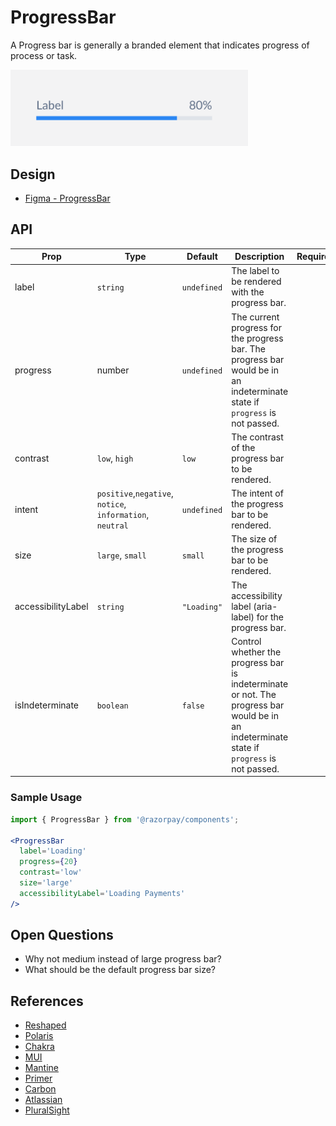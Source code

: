 # ProgressBar <!-- omit in toc -->
A Progress bar is generally a branded element that indicates progress of process or task.

<img src="./progress-bar-thumbnail.png" width="380" />

## Design
- [Figma - ProgressBar](https://www.figma.com/file/jubmQL9Z8V7881ayUD95ps/Blade---Payment-Light?node-id=16430%3A256423)


## API

| Prop | Type | Default | Description | Required |
|---|---|---|---|---|
| label | `string` | `undefined` | The label to be rendered with the progress bar. |  |
| progress | number | `undefined` | The current progress for the progress bar. The progress bar would be in an indeterminate state if `progress` is not passed. |  |
| contrast | `low`, `high` | `low` | The contrast of the progress bar to be rendered. |  |
| intent | `positive`,`negative`, `notice`, `information`, `neutral` | `undefined` | The intent of the progress bar to be rendered. | |
| size | `large`, `small` | `small` | The size of the progress bar to be rendered. |  |
| accessibilityLabel | `string` | `"Loading"` | The accessibility label (aria-label) for the progress bar. |
| isIndeterminate | `boolean` | `false` | Control whether the progress bar is indeterminate or not. The progress bar would be in an indeterminate state if `progress` is not passed.  |

### Sample Usage
```jsx
import { ProgressBar } from '@razorpay/components';

<ProgressBar 
  label='Loading' 
  progress={20} 
  contrast='low'
  size='large'
  accessibilityLabel='Loading Payments'
/>
```

## Open Questions
- Why not medium instead of large progress bar?
- What should be the default progress bar size?

## References
- [Reshaped](https://reshaped.so/content/docs/components/progress)
- [Polaris](https://polaris.shopify.com/components/progress-bar)
- [Chakra](https://chakra-ui.com/docs/components/progress/usage/)
- [MUI](https://mui.com/material-ui/react-progress/)
- [Mantine](https://mantine.dev/core/progress/)
- [Primer](https://primer.style/react/ProgressBar)
- [Carbon](https://carbondesignsystem.com/components/progress-bar/usage/)
- [Atlassian](https://atlassian.design/components/progress-bar/examples)
- [PluralSight](https://design-system.pluralsight.com/components/linearprogress)